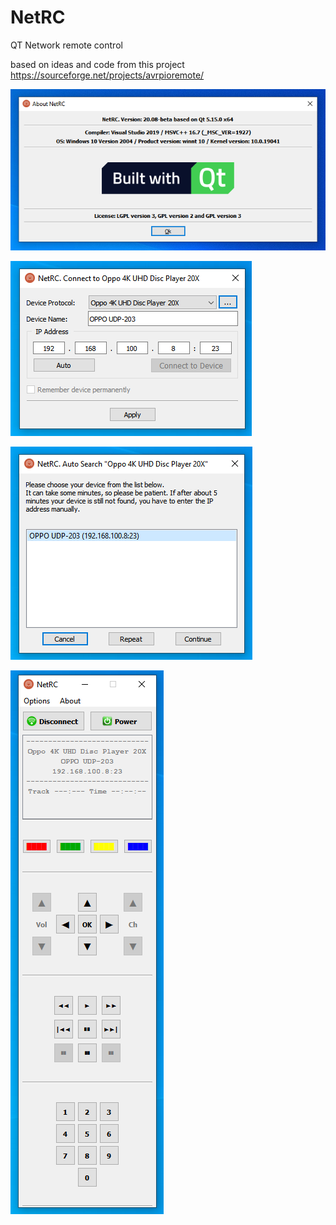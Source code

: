 # NetRC
QT Network remote control

based on ideas and code from this project
https://sourceforge.net/projects/avrpioremote/

![About](https://github.com/AceOfSnakes/NetRC/blob/master/doc/images/about.png)

![About](https://github.com/AceOfSnakes/NetRC/blob/master/doc/images/connect.png)

![About](https://github.com/AceOfSnakes/NetRC/blob/master/doc/images/search.png)

![About](https://github.com/AceOfSnakes/NetRC/blob/master/doc/images/rc.png)
